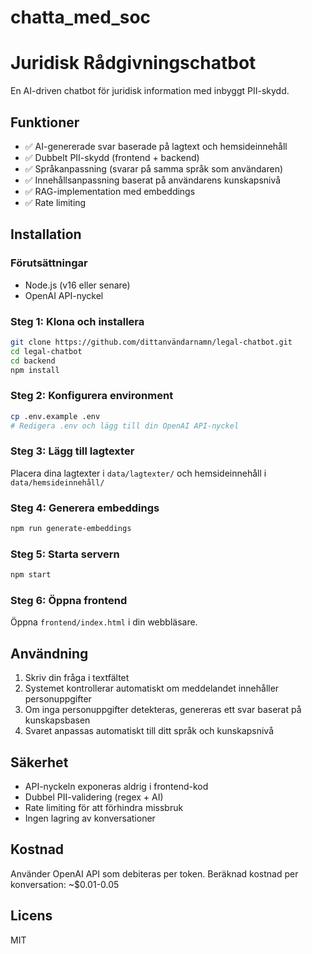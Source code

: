 # chatta_med_soc

# Juridisk Rådgivningschatbot

En AI-driven chatbot för juridisk information med inbyggt PII-skydd.

## Funktioner

- ✅ AI-genererade svar baserade på lagtext och hemsideinnehåll
- ✅ Dubbelt PII-skydd (frontend + backend)
- ✅ Språkanpassning (svarar på samma språk som användaren)
- ✅ Innehållsanpassning baserat på användarens kunskapsnivå
- ✅ RAG-implementation med embeddings
- ✅ Rate limiting

## Installation

### Förutsättningar
- Node.js (v16 eller senare)
- OpenAI API-nyckel

### Steg 1: Klona och installera
```bash
git clone https://github.com/dittanvändarnamn/legal-chatbot.git
cd legal-chatbot
cd backend
npm install
```

### Steg 2: Konfigurera environment
```bash
cp .env.example .env
# Redigera .env och lägg till din OpenAI API-nyckel
```

### Steg 3: Lägg till lagtexter
Placera dina lagtexter i `data/lagtexter/` och hemsideinnehåll i `data/hemsideinnehåll/`

### Steg 4: Generera embeddings
```bash
npm run generate-embeddings
```

### Steg 5: Starta servern
```bash
npm start
```

### Steg 6: Öppna frontend
Öppna `frontend/index.html` i din webbläsare.

## Användning

1. Skriv din fråga i textfältet
2. Systemet kontrollerar automatiskt om meddelandet innehåller personuppgifter
3. Om inga personuppgifter detekteras, genereras ett svar baserat på kunskapsbasen
4. Svaret anpassas automatiskt till ditt språk och kunskapsnivå

## Säkerhet

- API-nyckeln exponeras aldrig i frontend-kod
- Dubbel PII-validering (regex + AI)
- Rate limiting för att förhindra missbruk
- Ingen lagring av konversationer

## Kostnad

Använder OpenAI API som debiteras per token. Beräknad kostnad per konversation: ~$0.01-0.05

## Licens

MIT
